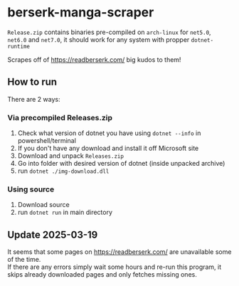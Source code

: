 # berserk-manga-scraper

`Release.zip` contains binaries pre-compiled on `arch-linux` for `net5.0`, `net6.0` and `net7.0`, it should work for any system with propper `dotnet-runtime`

Scrapes off of <https://readberserk.com/> big kudos to them!

## How to run
There are 2 ways:

### Via precompiled Releases.zip
1. Check what version of dotnet you have using `dotnet --info` in powershell/terminal
  1. If you don't have any download and install it off Microsoft site  
2. Download and unpack `Releases.zip`
3. Go into folder with desired version of dotnet (inside unpacked archive)
4. run `dotnet ./img-download.dll`

### Using source
1. Download source
2. run `dotnet run` in main directory

## Update 2025-03-19
It seems that some pages on <https://readberserk.com/> are unavailable some of the time.  
If there are any errors simply wait some hours and re-run this program, it skips already downloaded pages and only fetches missing ones.

